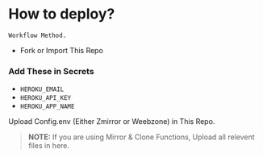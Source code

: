 # How to deploy?

`Workflow Method.`

- Fork or Import This Repo

### Add These in Secrets

- `HEROKU_EMAIL`
- `HEROKU_API_KEY`
- `HEROKU_APP_NAME`

Upload Config.env (Either Zmirror or Weebzone) in This Repo.

  >**NOTE:** If you are using Mirror & Clone Functions, Upload all relevent files in here.

